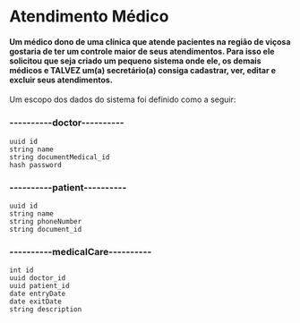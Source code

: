# Atendimento Médico

#### Um médico dono de uma clínica que atende pacientes na região de viçosa gostaria de ter um controle maior de seus atendimentos. Para isso ele solicitou que seja criado um pequeno sistema onde ele, os demais médicos e TALVEZ um(a) secretário(a) consiga cadastrar, ver, editar e excluir seus atendimentos.

Um escopo dos dados do sistema foi definido como a seguir:

### ----------doctor---------- 
    uuid id
    string name
    string documentMedical_id
    hash password


### ----------patient---------- 
    uuid id
    string name 
    string phoneNumber
    string document_id


### ----------medicalCare---------- 
    int id
    uuid doctor_id 
    uuid patient_id 
    date entryDate
    date exitDate
    string description
